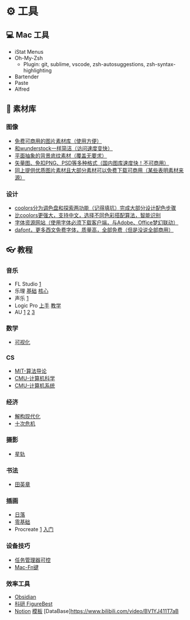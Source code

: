 # ⚙️ 工具


## 💻 Mac 工具

- iStat Menus
- Oh-My-Zsh
  - Plugin: git, sublime, vscode, zsh-autosuggestions, zsh-syntax-highlighting
- Bartender
- Paste
- Alfred


## 🌋 素材库

### 图像

- [免费可商用的图片素材库（使用方便）](https://wunderstock.com/)
- [和wunderstock一样简洁（访问速度变快）](https://unsplash.com/)
- [平面抽象的背景底纹素材（覆盖无要求）](https://www.hituyu.com/)
- [矢量图、免扣PNG、PSD等多种格式（国内图库速度快！不可商用）](https://www.lanrentuku.com/)
- [同上提供优质图片素材且大部分素材可以免费下载可商用（某些表明素材来源）](https://www.freepik.com/)

### 设计

- [coolors分为调色盘和探索两功能（记得填坑）完成大部分设计配色步骤](https://coolors.co/)
- [比coolors更强大，支持中文，选择不同色彩搭配算法，智能识别](https://color.adobe.com/zh/create)
- [字体资源网站（使用字体必须下载客户端，与Adobe、Office梦幻联动）](https://www.hellofont.cn/)
- [dafont，更多西文免费字体，质量高，全部免费（但是没说全部商用）](https://www.dafont.com/)


## 👓 教程

### 音乐

- FL Studio [1](https://www.bilibili.com/video/BV1ai4y1X7eW)
- 乐理 [基础](https://www.bilibili.com/video/BV1eb411q7GE) [核心](https://www.bilibili.com/video/BV1Xs411374a)
- 声乐 [1](https://www.bilibili.com/video/BV15F411i7kV)
- Logic Pro [上手](https://www.bilibili.com/video/BV1qa4y1i7BK) [教学](https://www.bilibili.com/video/BV1W7411175M)
- AU [1](https://www.bilibili.com/video/BV1Hx411S7zm) [2](https://www.bilibili.com/video/BV14W411P7YW) [3](https://www.bilibili.com/video/BV17C4y1x7qf)

### 数学

- [可视化](https://www.bilibili.com/video/BV1L34y1o7gu)

### CS

- [MIT-算法导论](https://www.bilibili.com/video/BV1Kx411f7bL)
- [CMU-计算机科学](https://www.bilibili.com/video/BV1Mu411Z7LJ)
- [CMU-计算机系统](https://www.bilibili.com/video/BV1iW411d7hd)

### 经济

- [解构现代化](https://www.bilibili.com/video/BV1Bi4y1g7Hr)
- [十次危机](https://www.bilibili.com/video/BV1Da4y1x7WW)

### 摄影

- [星轨](https://www.bilibili.com/video/BV13Z4y1c7Bh)

### 书法

- [田英章](https://www.bilibili.com/video/BV1nq4y177b1)

### 插画

- [日落](https://www.bilibili.com/video/BV1uY41147uz)
- [零基础](https://www.bilibili.com/video/BV1Tb4y1Y7oq)
- Procreate [1](https://www.bilibili.com/video/BV1kq4y1X7SA) [入门](https://www.bilibili.com/video/BV1N7411b7dP)

### 设备技巧

- [任务管理器可控](https://www.bilibili.com/video/BV1Ns411R7Yz)
- [Mac-Fn键](https://www.bilibili.com/video/BV1HU4y1K7Ax)

### 效率工具

- [Obsidian](https://www.bilibili.com/video/BV18a411r7mt)
- [科研 FigureBest](https://www.bilibili.com/video/BV1xA411c7Cv)
- [Notion](https://www.bilibili.com/video/BV1aV411v7te) [模板](https://www.bilibili.com/video/BV1aa4y1a7Gi) [DataBase]https://www.bilibili.com/video/BV1YJ411T7aB

